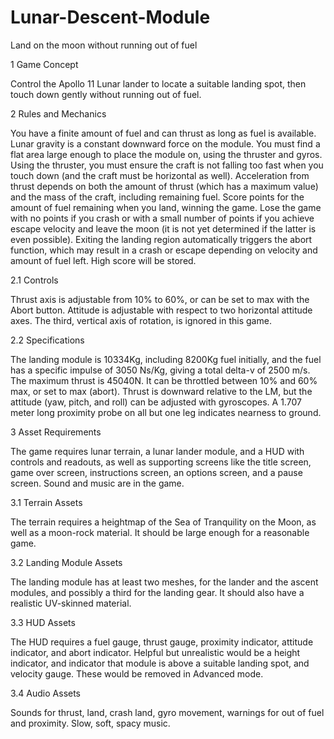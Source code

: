 # Lunar-Descent-Module
Land on the moon without running out of fuel

1 Game Concept

Control the Apollo 11 Lunar lander to locate a suitable landing spot, then touch
down gently without running out of fuel.

2 Rules and Mechanics

You have a finite amount of fuel and can thrust as long as fuel is available. Lunar
gravity is a constant downward force on the module. You must find a flat area
large enough to place the module on, using the thruster and gyros. Using the
thruster, you must ensure the craft is not falling too fast when you touch down
(and the craft must be horizontal as well). Acceleration from thrust depends on
both the amount of thrust (which has a maximum value) and the mass of the
craft, including remaining fuel. Score points for the amount of fuel remaining
when you land, winning the game. Lose the game with no points if you crash or
with a small number of points if you achieve escape velocity and leave the moon
(it is not yet determined if the latter is even possible). Exiting the landing region
automatically triggers the abort function, which may result in a crash or escape
depending on velocity and amount of fuel left. High score will be stored.

2.1 Controls

Thrust axis is adjustable from 10% to 60%, or can be set to max with the Abort
button. Attitude is adjustable with respect to two horizontal attitude axes. The
third, vertical axis of rotation, is ignored in this game.

2.2 Specifications

The landing module is 10334Kg, including 8200Kg fuel initially, and the fuel has a
specific impulse of 3050 Ns/Kg, giving a total delta-v of 2500 m/s. The maximum
thrust is 45040N. It can be throttled between 10% and 60% max, or set to max
(abort). Thrust is downward relative to the LM, but the attitude (yaw, pitch, and
roll) can be adjusted with gyroscopes. A 1.707 meter long proximity probe on all
but one leg indicates nearness to ground.

3 Asset Requirements

The game requires lunar terrain, a lunar lander module, and a HUD with controls
and readouts, as well as supporting screens like the title screen, game over
screen, instructions screen, an options screen, and a pause screen. Sound and
music are in the game.

3.1 Terrain Assets

The terrain requires a heightmap of the Sea of Tranquility on the Moon, as well as
a moon-rock material. It should be large enough for a reasonable game.

3.2 Landing Module Assets

The landing module has at least two meshes, for the lander and the ascent
modules, and possibly a third for the landing gear. It should also have a realistic
UV-skinned material.

3.3 HUD Assets

The HUD requires a fuel gauge, thrust gauge, proximity indicator, attitude
indicator, and abort indicator.
Helpful but unrealistic would be a height indicator, and indicator that module is
above a suitable landing spot, and velocity gauge. These would be removed in
Advanced mode.

3.4 Audio Assets

Sounds for thrust, land, crash land, gyro movement, warnings for out of fuel and
proximity. Slow, soft, spacy music.
